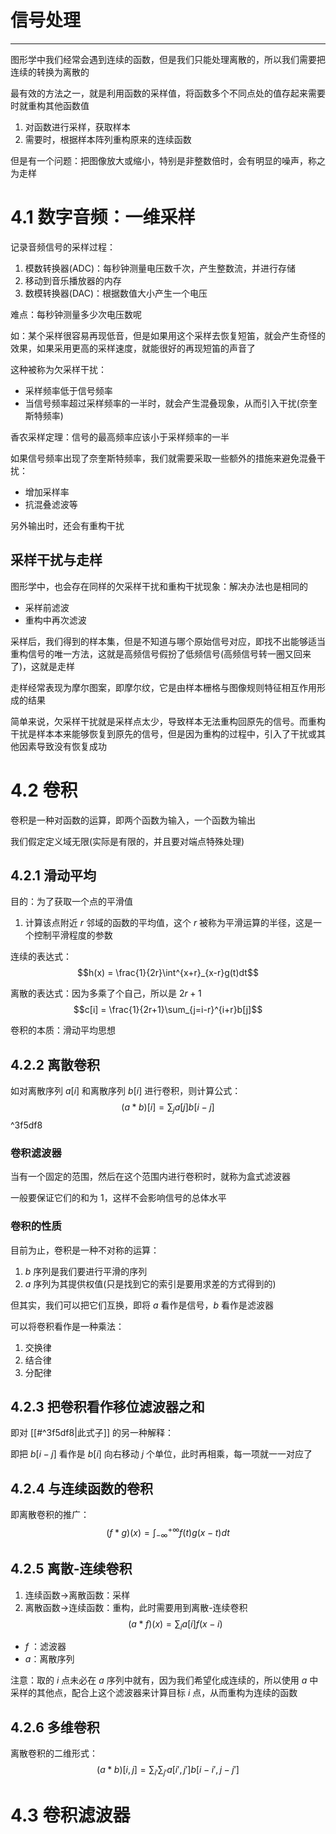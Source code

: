 # 信号处理
---

图形学中我们经常会遇到连续的函数，但是我们只能处理离散的，所以我们需要把连续的转换为离散的

最有效的方法之一，就是利用函数的采样值，将函数多个不同点处的值存起来需要时就重构其他函数值

1. 对函数进行采样，获取样本
2. 需要时，根据样本阵列重构原来的连续函数

但是有一个问题：把图像放大或缩小，特别是非整数倍时，会有明显的噪声，称之为走样

# 4.1 数字音频：一维采样

记录音频信号的采样过程：
1. 模数转换器(ADC)：每秒钟测量电压数千次，产生整数流，并进行存储
2. 移动到音乐播放器的内存
3. 数模转换器(DAC)：根据数值大小产生一个电压

难点：每秒钟测量多少次电压数呢

如：某个采样很容易再现低音，但是如果用这个采样去恢复短笛，就会产生奇怪的效果，如果采用更高的采样速度，就能很好的再现短笛的声音了

这种被称为欠采样干扰：
- 采样频率低于信号频率
- 当信号频率超过采样频率的一半时，就会产生混叠现象，从而引入干扰(奈奎斯特频率)

香农采样定理：信号的最高频率应该小于采样频率的一半

如果信号频率出现了奈奎斯特频率，我们就需要采取一些额外的措施来避免混叠干扰：
- 增加采样率
- 抗混叠滤波等

另外输出时，还会有重构干扰

## 采样干扰与走样

图形学中，也会存在同样的欠采样干扰和重构干扰现象：解决办法也是相同的
- 采样前滤波
- 重构中再次滤波

采样后，我们得到的样本集，但是不知道与哪个原始信号对应，即找不出能够适当重构信号的唯一方法，这就是高频信号假扮了低频信号(高频信号转一圈又回来了)，这就是走样

走样经常表现为摩尔图案，即摩尔纹，它是由样本栅格与图像规则特征相互作用形成的结果

简单来说，欠采样干扰就是采样点太少，导致样本无法重构回原先的信号。而重构干扰是样本本来能够恢复到原先的信号，但是因为重构的过程中，引入了干扰或其他因素导致没有恢复成功

# 4.2 卷积

卷积是一种对函数的运算，即两个函数为输入，一个函数为输出

我们假定定义域无限(实际是有限的，并且要对端点特殊处理)

## 4.2.1 滑动平均

目的：为了获取一个点的平滑值

1. 计算该点附近 $r$ 邻域的函数的平均值，这个 $r$ 被称为平滑运算的半径，这是一个控制平滑程度的参数

连续的表达式：
$$h(x) = \frac{1}{2r}\int^{x+r}_{x-r}g(t)dt$$

离散的表达式：因为多乘了个自己，所以是 $2r+1$
$$c[i] = \frac{1}{2r+1}\sum_{j=i-r}^{i+r}b[j]$$

卷积的本质：滑动平均思想

## 4.2.2 离散卷积

如对离散序列 $a[i]$ 和离散序列 $b[i]$ 进行卷积，则计算公式：
$$(a*b)[i] = \sum_{j}a[j]b[i-j]$$ ^3f5df8

### 卷积滤波器

当有一个固定的范围，然后在这个范围内进行卷积时，就称为盒式滤波器

一般要保证它们的和为 1，这样不会影响信号的总体水平

### 卷积的性质

目前为止，卷积是一种不对称的运算：
1. $b$ 序列是我们要进行平滑的序列
2. $a$ 序列为其提供权值(只是找到它的索引是要用求差的方式得到的)

但其实，我们可以把它们互换，即将 $a$ 看作是信号，$b$ 看作是滤波器

可以将卷积看作是一种乘法：
1. 交换律
2. 结合律
3. 分配律

## 4.2.3 把卷积看作移位滤波器之和

即对 [[#^3f5df8|此式子]] 的另一种解释：

即把 $b[i-j]$ 看作是 $b[i]$ 向右移动 $j$ 个单位，此时再相乘，每一项就一一对应了

## 4.2.4 与连续函数的卷积

即离散卷积的推广：
$$(f*g)(x) = \int_{-\infty}^{+\infty}f(t)g(x-t)dt$$

## 4.2.5 离散-连续卷积

1. 连续函数->离散函数：采样
2. 离散函数->连续函数：重构，此时需要用到离散-连续卷积
$$(a*f)(x)=\sum_ia[i]f(x-i)$$
- $f$ ：滤波器
- $a$：离散序列

注意：取的 $i$ 点未必在 $a$ 序列中就有，因为我们希望化成连续的，所以使用 $a$ 中采样的其他点，配合上这个滤波器来计算目标 $i$ 点，从而重构为连续的函数

## 4.2.6 多维卷积

离散卷积的二维形式：
$$(a*b)[i,j]=\sum_{i'}\sum_{j'}a[i',j']b[i-i',j-j']$$

# 4.3 卷积滤波器